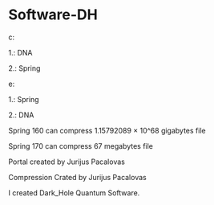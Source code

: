 # Software-DH

c:

1.: DNA

2.: Spring

e:

1.: Spring

2.: DNA


Spring 160 can compress 1.15792089 × 10^68 gigabytes file

Spring 170 can compress 67 megabytes file

Portal created by Jurijus Pacalovas 

Compression Crated by Jurijus Pacalovas

I created Dark_Hole Quantum Software.
